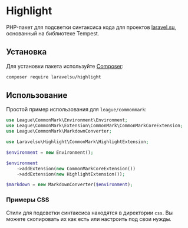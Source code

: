# Highlight

PHP-пакет для подсветки синтаксиса кода для проектов [laravel.su](https://laravel.su), основанный на библиотеке Tempest.

## Установка

Для установки пакета используйте [Composer](https://getcomposer.org/):

```bash
composer require laravelsu/highlight
```

## Использование

Простой пример использования для `league/commonmark`:

```php
use League\CommonMark\Environment\Environment;
use League\CommonMark\Extension\CommonMark\CommonMarkCoreExtension;
use League\CommonMark\MarkdownConverter;

use Laravelsu\Highlight\CommonMark\HighlightExtension;

$environment = new Environment();

$environment
    ->addExtension(new CommonMarkCoreExtension())
    ->addExtension(new HighlightExtension());

$markdown = new MarkdownConverter($environment);
```


### Примеры CSS

Стили для подсветки синтаксиса находятся в директории `css`. 
Вы можете скопировать их как есть или настроить под свои нужды.

